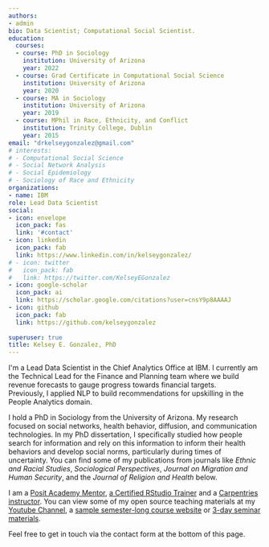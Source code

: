 ```yaml
---
authors:
- admin
bio: Data Scientist; Computational Social Scientist.
education:
  courses:
  - course: PhD in Sociology
    institution: University of Arizona
    year: 2022
  - course: Grad Certificate in Computational Social Science
    institution: University of Arizona
    year: 2020
  - course: MA in Sociology
    institution: University of Arizona
    year: 2019
  - course: MPhil in Race, Ethnicity, and Conflict
    institution: Trinity College, Dublin
    year: 2015
email: "drkelseygonzalez@gmail.com"
# interests:
# - Computational Social Science
# - Social Network Analysis
# - Social Epidemiology
# - Sociology of Race and Ethnicity
organizations:
- name: IBM
role: Lead Data Scientist
social:
- icon: envelope
  icon_pack: fas
  link: '#contact'
- icon: linkedin
  icon_pack: fab
  link: https://www.linkedin.com/in/kelseygonzalez/  
# - icon: twitter
#   icon_pack: fab
#   link: https://twitter.com/KelseyEGonzalez
- icon: google-scholar
  icon_pack: ai
  link: https://scholar.google.com/citations?user=cnsY9p8AAAAJ
- icon: github
  icon_pack: fab
  link: https://github.com/kelseygonzalez
  
superuser: true
title: Kelsey E. Gonzalez, PhD 
---
```


I'm a Lead Data Scientist in the Chief Analytics Office at IBM. I currently am the Technical Lead for the Finance and Planning team where we build revenue forecasts to gauge progress towards financial targets.  
Previously, I applied NLP to build recommendations for upskilling in the People Analytics domain. 

I hold a PhD in Sociology from the University of Arizona. My research focused on social networks, health behavior, diffusion, and communication technologies. In my PhD dissertation, I specifically studied how people search for information and rely on this information to inform their health behaviors and develop social norms, particularly during times of uncertainty. You can find some of my publications from journals like *Ethnic and Racial Studies*, *Sociological Perspectives*, *Journal on Migration and Human Security*, and the *Journal of Religion and Health* below.  

I am a [Posit Academy Mentor](https://www.posit.co/products/enterprise/academy/), [a Certified RStudio Trainer](https://education.rstudio.com/trainers/) and a [Carpentries instructor](https://carpentries.org/instructors/). You can view some of my open source
teaching materials at my [Youtube Channel](https://www.youtube.com/c/KelseyGonzalez),
a [sample semester-long course website](https://american-stat-412612.netlify.app/) 
or [3-day seminar materials](https://kelseygonzalez.github.io/workshop/2021-05-26-cpath/). 

Feel free to get in touch via the contact form at the bottom of this page.

<!---Locally, I am involved with data science education at the University of Arizona and previously was a [Senior Data Science Ambassador](https://datascience.arizona.edu/ambassadors) for the College of Social and Behavioral Sciences and a [Steering Committee member](http://researchbazaar.arizona.edu/) for Research Bazaar Arizona.  -->

<!---Kelsey received her MA in Sociology from the University of Arizona in 2018 where she investigated the impacts of personal networks and homophily on individuals’ perceptions of discrimination. Before coming to the University of Arizona, she earned her MPhil in Race, Ethnicity and Conflict from the Department of Sociology at Trinity College, Dublin in 2015.-->
